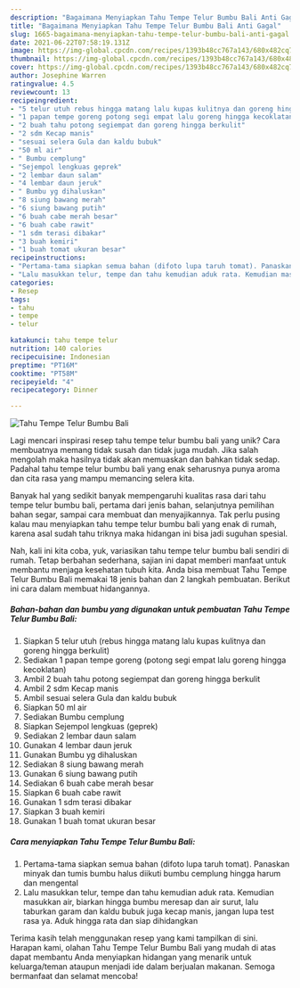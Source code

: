 ```yaml
---
description: "Bagaimana Menyiapkan Tahu Tempe Telur Bumbu Bali Anti Gagal"
title: "Bagaimana Menyiapkan Tahu Tempe Telur Bumbu Bali Anti Gagal"
slug: 1665-bagaimana-menyiapkan-tahu-tempe-telur-bumbu-bali-anti-gagal
date: 2021-06-22T07:58:19.131Z
image: https://img-global.cpcdn.com/recipes/1393b48cc767a143/680x482cq70/tahu-tempe-telur-bumbu-bali-foto-resep-utama.jpg
thumbnail: https://img-global.cpcdn.com/recipes/1393b48cc767a143/680x482cq70/tahu-tempe-telur-bumbu-bali-foto-resep-utama.jpg
cover: https://img-global.cpcdn.com/recipes/1393b48cc767a143/680x482cq70/tahu-tempe-telur-bumbu-bali-foto-resep-utama.jpg
author: Josephine Warren
ratingvalue: 4.5
reviewcount: 13
recipeingredient:
- "5 telur utuh rebus hingga matang lalu kupas kulitnya dan goreng hingga berkulit"
- "1 papan tempe goreng potong segi empat lalu goreng hingga kecoklatan"
- "2 buah tahu potong segiempat dan goreng hingga berkulit"
- "2 sdm Kecap manis"
- "sesuai selera Gula dan kaldu bubuk"
- "50 ml air"
- " Bumbu cemplung"
- "Sejempol lengkuas geprek"
- "2 lembar daun salam"
- "4 lembar daun jeruk"
- " Bumbu yg dihaluskan"
- "8 siung bawang merah"
- "6 siung bawang putih"
- "6 buah cabe merah besar"
- "6 buah cabe rawit"
- "1 sdm terasi dibakar"
- "3 buah kemiri"
- "1 buah tomat ukuran besar"
recipeinstructions:
- "Pertama-tama siapkan semua bahan (difoto lupa taruh tomat). Panaskan minyak dan tumis bumbu halus diikuti bumbu cemplung hingga harum dan mengental"
- "Lalu masukkan telur, tempe dan tahu kemudian aduk rata. Kemudian masukkan air, biarkan hingga bumbu meresap dan air surut, lalu taburkan garam dan kaldu bubuk juga kecap manis, jangan lupa test rasa ya. Aduk hingga rata dan siap dihidangkan"
categories:
- Resep
tags:
- tahu
- tempe
- telur

katakunci: tahu tempe telur 
nutrition: 140 calories
recipecuisine: Indonesian
preptime: "PT16M"
cooktime: "PT58M"
recipeyield: "4"
recipecategory: Dinner

---
```



![Tahu Tempe Telur Bumbu Bali](https://img-global.cpcdn.com/recipes/1393b48cc767a143/680x482cq70/tahu-tempe-telur-bumbu-bali-foto-resep-utama.jpg)

Lagi mencari inspirasi resep tahu tempe telur bumbu bali yang unik? Cara membuatnya memang tidak susah dan tidak juga mudah. Jika salah mengolah maka hasilnya tidak akan memuaskan dan bahkan tidak sedap. Padahal tahu tempe telur bumbu bali yang enak seharusnya punya aroma dan cita rasa yang mampu memancing selera kita.

Banyak hal yang sedikit banyak mempengaruhi kualitas rasa dari tahu tempe telur bumbu bali, pertama dari jenis bahan, selanjutnya pemilihan bahan segar, sampai cara membuat dan menyajikannya. Tak perlu pusing kalau mau menyiapkan tahu tempe telur bumbu bali yang enak di rumah, karena asal sudah tahu triknya maka hidangan ini bisa jadi suguhan spesial.




Nah, kali ini kita coba, yuk, variasikan tahu tempe telur bumbu bali sendiri di rumah. Tetap berbahan sederhana, sajian ini dapat memberi manfaat untuk membantu menjaga kesehatan tubuh kita. Anda bisa membuat Tahu Tempe Telur Bumbu Bali memakai 18 jenis bahan dan 2 langkah pembuatan. Berikut ini cara dalam membuat hidangannya.

<!--inarticleads1-->

##### Bahan-bahan dan bumbu yang digunakan untuk pembuatan Tahu Tempe Telur Bumbu Bali:

1. Siapkan 5 telur utuh (rebus hingga matang lalu kupas kulitnya dan goreng hingga berkulit)
1. Sediakan 1 papan tempe goreng (potong segi empat lalu goreng hingga kecoklatan)
1. Ambil 2 buah tahu potong segiempat dan goreng hingga berkulit
1. Ambil 2 sdm Kecap manis
1. Ambil sesuai selera Gula dan kaldu bubuk
1. Siapkan 50 ml air
1. Sediakan  Bumbu cemplung
1. Siapkan Sejempol lengkuas (geprek)
1. Sediakan 2 lembar daun salam
1. Gunakan 4 lembar daun jeruk
1. Gunakan  Bumbu yg dihaluskan
1. Sediakan 8 siung bawang merah
1. Gunakan 6 siung bawang putih
1. Sediakan 6 buah cabe merah besar
1. Siapkan 6 buah cabe rawit
1. Gunakan 1 sdm terasi dibakar
1. Siapkan 3 buah kemiri
1. Gunakan 1 buah tomat ukuran besar




<!--inarticleads2-->

##### Cara menyiapkan Tahu Tempe Telur Bumbu Bali:

1. Pertama-tama siapkan semua bahan (difoto lupa taruh tomat). Panaskan minyak dan tumis bumbu halus diikuti bumbu cemplung hingga harum dan mengental
1. Lalu masukkan telur, tempe dan tahu kemudian aduk rata. Kemudian masukkan air, biarkan hingga bumbu meresap dan air surut, lalu taburkan garam dan kaldu bubuk juga kecap manis, jangan lupa test rasa ya. Aduk hingga rata dan siap dihidangkan




Terima kasih telah menggunakan resep yang kami tampilkan di sini. Harapan kami, olahan Tahu Tempe Telur Bumbu Bali yang mudah di atas dapat membantu Anda menyiapkan hidangan yang menarik untuk keluarga/teman ataupun menjadi ide dalam berjualan makanan. Semoga bermanfaat dan selamat mencoba!
